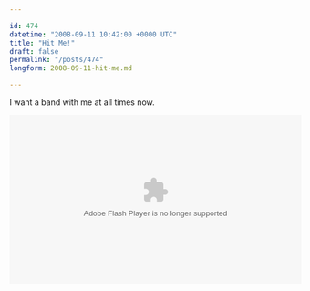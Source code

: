 ```yaml
---

id: 474
datetime: "2008-09-11 10:42:00 +0000 UTC"
title: "Hit Me!"
draft: false
permalink: "/posts/474"
longform: 2008-09-11-hit-me.md

---
```


I want a band with me at all times now.

<object width="512" height="296"><param name="movie" value="http://www.hulu.com/embed/9iJkWCGdlEZ48Hd4WRt8LA"></param><embed src="http://www.hulu.com/embed/9iJkWCGdlEZ48Hd4WRt8LA" type="application/x-shockwave-flash"  width="512" height="296"></embed></object>

